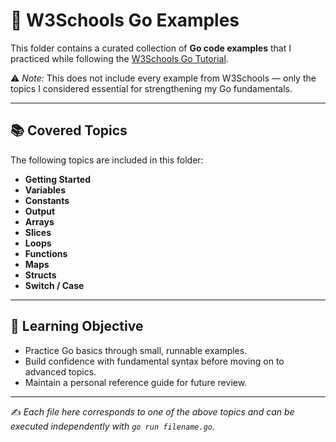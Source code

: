 # 📘 W3Schools Go Examples

This folder contains a curated collection of **Go code examples** that I practiced while following the [W3Schools Go Tutorial](https://www.w3schools.com/go/).  

⚠️ *Note:* This does not include every example from W3Schools — only the topics I considered essential for strengthening my Go fundamentals.

---

## 📚 Covered Topics

The following topics are included in this folder:

- **Getting Started**  
- **Variables**  
- **Constants**  
- **Output**  
- **Arrays**  
- **Slices**  
- **Loops**  
- **Functions**  
- **Maps**  
- **Structs**  
- **Switch / Case**

---

## 🎯 Learning Objective

- Practice Go basics through small, runnable examples.  
- Build confidence with fundamental syntax before moving on to advanced topics.  
- Maintain a personal reference guide for future review.  

---

✍️ *Each file here corresponds to one of the above topics and can be executed independently with `go run filename.go`.*